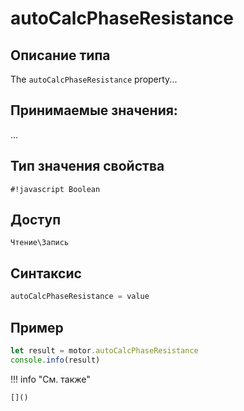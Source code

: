# autoCalcPhaseResistance

## Описание типа
The `autoCalcPhaseResistance` property...

## Принимаемые значения:
...

## Тип значения свойства
`#!javascript Boolean`

## Доступ
`Чтение\Запись`

## Синтаксис
```javascript
autoCalcPhaseResistance = value
```

## Пример
```javascript linenums="1"
let result = motor.autoCalcPhaseResistance
console.info(result)
```

!!! info "См. также"

    []()

